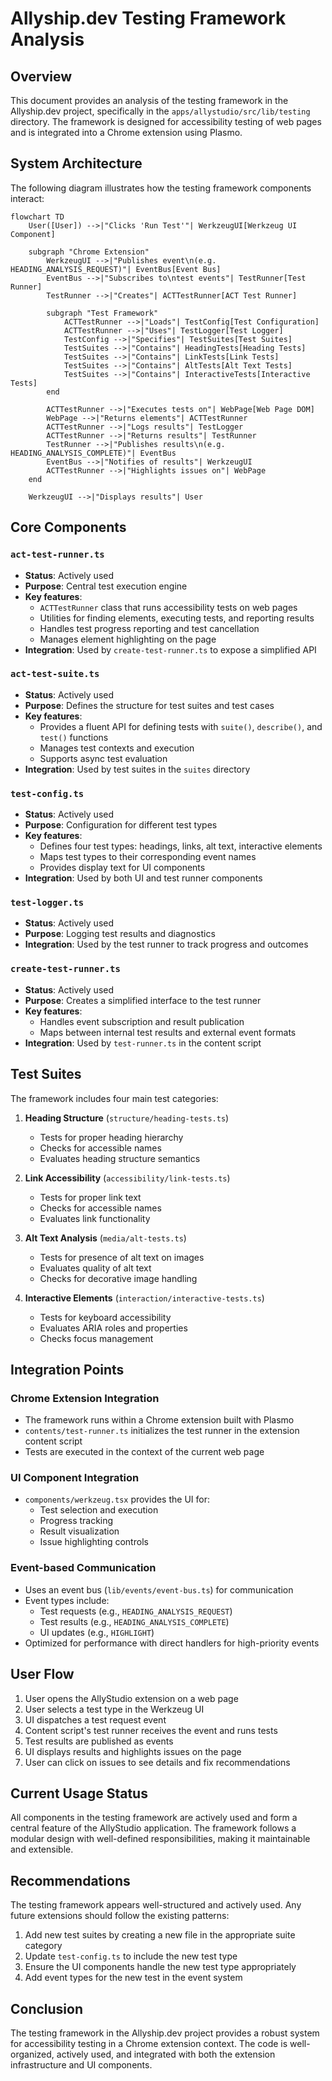 # Allyship.dev Testing Framework Analysis

## Overview

This document provides an analysis of the testing framework in the Allyship.dev project, specifically in the `apps/allystudio/src/lib/testing` directory. The framework is designed for accessibility testing of web pages and is integrated into a Chrome extension using Plasmo.

## System Architecture

The following diagram illustrates how the testing framework components interact:

```mermaid
flowchart TD
    User([User]) -->|"Clicks 'Run Test'"| WerkzeugUI[Werkzeug UI Component]

    subgraph "Chrome Extension"
        WerkzeugUI -->|"Publishes event\n(e.g. HEADING_ANALYSIS_REQUEST)"| EventBus[Event Bus]
        EventBus -->|"Subscribes to\ntest events"| TestRunner[Test Runner]
        TestRunner -->|"Creates"| ACTTestRunner[ACT Test Runner]

        subgraph "Test Framework"
            ACTTestRunner -->|"Loads"| TestConfig[Test Configuration]
            ACTTestRunner -->|"Uses"| TestLogger[Test Logger]
            TestConfig -->|"Specifies"| TestSuites[Test Suites]
            TestSuites -->|"Contains"| HeadingTests[Heading Tests]
            TestSuites -->|"Contains"| LinkTests[Link Tests]
            TestSuites -->|"Contains"| AltTests[Alt Text Tests]
            TestSuites -->|"Contains"| InteractiveTests[Interactive Tests]
        end

        ACTTestRunner -->|"Executes tests on"| WebPage[Web Page DOM]
        WebPage -->|"Returns elements"| ACTTestRunner
        ACTTestRunner -->|"Logs results"| TestLogger
        ACTTestRunner -->|"Returns results"| TestRunner
        TestRunner -->|"Publishes results\n(e.g. HEADING_ANALYSIS_COMPLETE)"| EventBus
        EventBus -->|"Notifies of results"| WerkzeugUI
        ACTTestRunner -->|"Highlights issues on"| WebPage
    end

    WerkzeugUI -->|"Displays results"| User
```

## Core Components

### `act-test-runner.ts`

- **Status**: Actively used
- **Purpose**: Central test execution engine
- **Key features**:
  - `ACTTestRunner` class that runs accessibility tests on web pages
  - Utilities for finding elements, executing tests, and reporting results
  - Handles test progress reporting and test cancellation
  - Manages element highlighting on the page
- **Integration**: Used by `create-test-runner.ts` to expose a simplified API

### `act-test-suite.ts`

- **Status**: Actively used
- **Purpose**: Defines the structure for test suites and test cases
- **Key features**:
  - Provides a fluent API for defining tests with `suite()`, `describe()`, and `test()` functions
  - Manages test contexts and execution
  - Supports async test evaluation
- **Integration**: Used by test suites in the `suites` directory

### `test-config.ts`

- **Status**: Actively used
- **Purpose**: Configuration for different test types
- **Key features**:
  - Defines four test types: headings, links, alt text, interactive elements
  - Maps test types to their corresponding event names
  - Provides display text for UI components
- **Integration**: Used by both UI and test runner components

### `test-logger.ts`

- **Status**: Actively used
- **Purpose**: Logging test results and diagnostics
- **Integration**: Used by the test runner to track progress and outcomes

### `create-test-runner.ts`

- **Status**: Actively used
- **Purpose**: Creates a simplified interface to the test runner
- **Key features**:
  - Handles event subscription and result publication
  - Maps between internal test results and external event formats
- **Integration**: Used by `test-runner.ts` in the content script

## Test Suites

The framework includes four main test categories:

1. **Heading Structure** (`structure/heading-tests.ts`)

   - Tests for proper heading hierarchy
   - Checks for accessible names
   - Evaluates heading structure semantics

2. **Link Accessibility** (`accessibility/link-tests.ts`)

   - Tests for proper link text
   - Checks for accessible names
   - Evaluates link functionality

3. **Alt Text Analysis** (`media/alt-tests.ts`)

   - Tests for presence of alt text on images
   - Evaluates quality of alt text
   - Checks for decorative image handling

4. **Interactive Elements** (`interaction/interactive-tests.ts`)
   - Tests for keyboard accessibility
   - Evaluates ARIA roles and properties
   - Checks focus management

## Integration Points

### Chrome Extension Integration

- The framework runs within a Chrome extension built with Plasmo
- `contents/test-runner.ts` initializes the test runner in the extension content script
- Tests are executed in the context of the current web page

### UI Component Integration

- `components/werkzeug.tsx` provides the UI for:
  - Test selection and execution
  - Progress tracking
  - Result visualization
  - Issue highlighting controls

### Event-based Communication

- Uses an event bus (`lib/events/event-bus.ts`) for communication
- Event types include:
  - Test requests (e.g., `HEADING_ANALYSIS_REQUEST`)
  - Test results (e.g., `HEADING_ANALYSIS_COMPLETE`)
  - UI updates (e.g., `HIGHLIGHT`)
- Optimized for performance with direct handlers for high-priority events

## User Flow

1. User opens the AllyStudio extension on a web page
2. User selects a test type in the Werkzeug UI
3. UI dispatches a test request event
4. Content script's test runner receives the event and runs tests
5. Test results are published as events
6. UI displays results and highlights issues on the page
7. User can click on issues to see details and fix recommendations

## Current Usage Status

All components in the testing framework are actively used and form a central feature of the AllyStudio application. The framework follows a modular design with well-defined responsibilities, making it maintainable and extensible.

## Recommendations

The testing framework appears well-structured and actively used. Any future extensions should follow the existing patterns:

1. Add new test suites by creating a new file in the appropriate suite category
2. Update `test-config.ts` to include the new test type
3. Ensure the UI components handle the new test type appropriately
4. Add event types for the new test in the event system

## Conclusion

The testing framework in the Allyship.dev project provides a robust system for accessibility testing in a Chrome extension context. The code is well-organized, actively used, and integrated with both the extension infrastructure and UI components.
